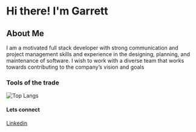 # Hi there! I'm Garrett

## About Me

I am a motivated full stack developer with strong communication and project management skills and experience in the designing, planning, and maintenance of software. I wish to work with a diverse team that works towards contributing to the company’s vision and goals

### Tools of the trade

![Top Langs](https://github-readme-stats.vercel.app/api/top-langs/?username=garrettruss&layout=compact&exclude_repo=SQLLab,github-slideshow,GarrettRuss.github.io,50projects50days,Noticeboard_API,Noticeboard_Client,portfolio,GlitchInTheMatrix)

#### Lets connect

[Linkedin](https://www.linkedin.com/in/garrettmruss/)
